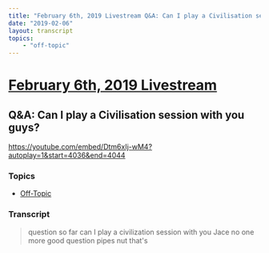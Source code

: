 ```yaml
---
title: "February 6th, 2019 Livestream Q&A: Can I play a Civilisation session with you guys?"
date: "2019-02-06"
layout: transcript
topics:
    - "off-topic"
---
```

# [February 6th, 2019 Livestream](../2019-02-06.md)
## Q&A: Can I play a Civilisation session with you guys?
https://youtube.com/embed/Dtm6xIj-wM4?autoplay=1&start=4036&end=4044

### Topics
* [Off-Topic](../topics/off-topic.md)

### Transcript

> question so far can I play a civilization session with you Jace no one more good question pipes nut that's
